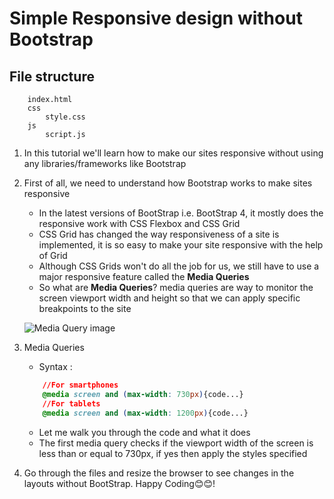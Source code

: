 # Simple Responsive design without Bootstrap

## File structure

```
    index.html
    css
        style.css
    js
        script.js
```

1. In this tutorial we'll learn how to make our sites responsive without using any libraries/frameworks like Bootstrap
1. First of all, we need to understand how Bootstrap works to make sites responsive

    - In the latest versions of BootStrap i.e. BootStrap 4, it mostly does the responsive work with CSS Flexbox and CSS Grid
    - CSS Grid has changed the way responsiveness of a site is implemented, it is so easy to make your site responsive with the help of Grid
    - Although CSS Grids won't do all the job for us, we still have to use a major responsive feature called the **Media Queries**
    - So what are **Media Queries**? media queries are way to monitor the screen viewport width and height so that we can apply specific breakpoints to the site

    ![Media Query image](https://www.seobility.net/en/wiki/images/6/6f/Media-Queries.png)

1. Media Queries

    - Syntax :

    ```css
        //For smartphones
        @media screen and (max-width: 730px){code...}
        //For tablets
        @media screen and (max-width: 1200px){code...}
    ```

    - Let me walk you through the code and what it does
    - The first media query checks if the viewport width of the screen is less than or equal to 730px, if yes then apply the styles specified

1. Go through the files and resize the browser to see changes in the layouts without BootStrap. Happy Coding😊😊!
